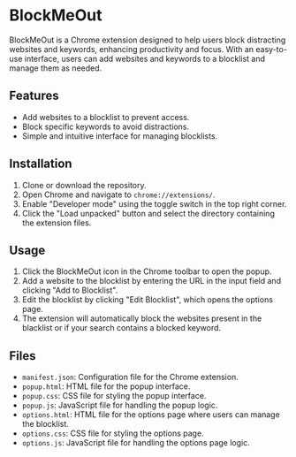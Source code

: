 # BlockMeOut

BlockMeOut is a Chrome extension designed to help users block distracting websites and keywords, enhancing productivity and focus. With an easy-to-use interface, users can add websites and keywords to a blocklist and manage them as needed.

## Features

- Add websites to a blocklist to prevent access.
- Block specific keywords to avoid distractions.
- Simple and intuitive interface for managing blocklists.

## Installation

1. Clone or download the repository.
2. Open Chrome and navigate to `chrome://extensions/`.
3. Enable "Developer mode" using the toggle switch in the top right corner.
4. Click the "Load unpacked" button and select the directory containing the extension files.

## Usage

1. Click the BlockMeOut icon in the Chrome toolbar to open the popup.
2. Add a website to the blocklist by entering the URL in the input field and clicking "Add to Blocklist".
3. Edit the blocklist by clicking "Edit Blocklist", which opens the options page.
4. The extension will automatically block the websites present in the blacklist or if your search contains a blocked keyword.

## Files

- `manifest.json`: Configuration file for the Chrome extension.
- `popup.html`: HTML file for the popup interface.
- `popup.css`: CSS file for styling the popup interface.
- `popup.js`: JavaScript file for handling the popup logic.
- `options.html`: HTML file for the options page where users can manage the blocklist.
- `options.css`: CSS file for styling the options page.
- `options.js`: JavaScript file for handling the options page logic.
